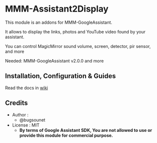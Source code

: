 # MMM-Assistant2Display


This module is an addons for MMM-GoogleAssistant.

It allows to display the links, photos and YouTube video found by your assistant.

You can control MagicMirror sound volume, screen, detector, pir sensor, and more

Needed: MMM-GoogleAssistant v2.0.0 and more

## Installation, Configuration & Guides
Read the docs in [wiki](https://github.com/bugsounet/MMM-Assistant2Display/wiki)

## Credits
- Author :
  - @bugsounet
- License : MIT
  - **By terms of Google Assistant SDK, You are not allowed to use or provide this module for commercial purpose.**
